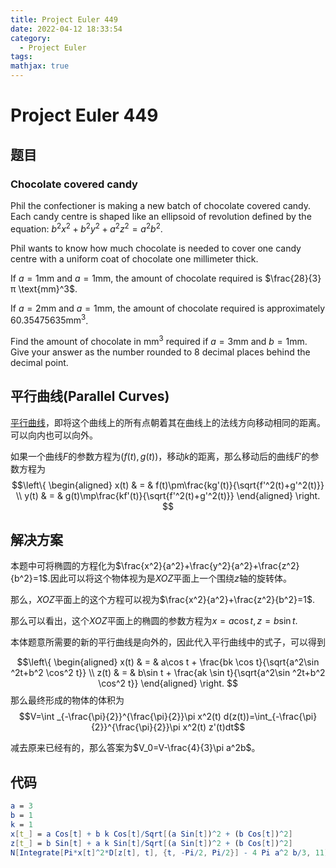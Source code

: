 ```yaml
---
title: Project Euler 449
date: 2022-04-12 18:33:54
category:
  - Project Euler
tags:
mathjax: true
---
```

<escape><!-- more --></escape>

# Project Euler 449

## 题目

### Chocolate covered candy

Phil the confectioner is making a new batch of chocolate covered candy. Each candy centre is shaped like an ellipsoid of revolution defined by the equation: $b^2x^2 + b^2y^2 + a^2z^2 = a^2b^2$.

Phil wants to know how much chocolate is needed to cover one candy centre with a uniform coat of chocolate one millimeter thick.

If $a=1\text{mm}$  and $a=1\text{mm}$, the amount of chocolate required is $\frac{28}{3}π \text{mm}^3$.

If $a=2\text{mm}$  and $a=1\text{mm}$, the amount of chocolate required is approximately $60.35475635 \text{mm}^3$.

Find the amount of chocolate in $\text{mm}^3$ required if $a=3 \text{mm}$ and $b=1 \text{mm}$. Give your answer as the number rounded to $8$ decimal places behind the decimal point.

## 平行曲线(Parallel Curves)

[平行曲线](https://mathworld.wolfram.com/ParallelCurves.html)，即将这个曲线上的所有点朝着其在曲线上的法线方向移动相同的距离。可以向内也可以向外。

如果一个曲线$F$的参数方程为$(f(t),g(t))$，移动$k$的距离，那么移动后的曲线$F'$的参数方程为
$$\left\{
\begin{aligned}
x(t) & = & f(t)\pm\frac{kg'(t)}{\sqrt{f'^2(t)+g'^2(t)}} \\
y(t) & = & g(t)\mp\frac{kf'(t)}{\sqrt{f'^2(t)+g'^2(t)}}
\end{aligned}
\right.
$$

## 解决方案

本题中可将椭圆的方程化为$\frac{x^2}{a^2}+\frac{y^2}{a^2}+\frac{z^2}{b^2}=1$.因此可以将这个物体视为是$XOZ$平面上一个围绕$z$轴的旋转体。

那么，$XOZ$平面上的这个方程可以视为$\frac{x^2}{a^2}+\frac{z^2}{b^2}=1$.

那么可以看出，这个$XOZ$平面上的椭圆的参数方程为$x=a\cos t,z=b\sin t$.

本体题意所需要的新的平行曲线是向外的，因此代入平行曲线中的式子，可以得到

$$\left\{
\begin{aligned}
x(t) & = & a\cos t + \frac{bk \cos t}{\sqrt{a^2\sin ^2t+b^2 \cos^2 t}} \\
z(t) & = & b\sin t + \frac{ak \sin t}{\sqrt{a^2\sin ^2t+b^2 \cos^2 t}}
\end{aligned}
\right.
$$
那么最终形成的物体的体积为
$$V=\int _{-\frac{\pi}{2}}^{\frac{\pi}{2}}\pi x^2(t) d(z(t))=\int_{-\frac{\pi}{2}}^{\frac{\pi}{2}}\pi x^2(t) z'(t)dt$$

减去原来已经有的，那么答案为$V_0=V-\frac{4}{3}\pi a^2b$。

## 代码

```Mathematica
a = 3
b = 1
k = 1
x[t_] = a Cos[t] + b k Cos[t]/Sqrt[(a Sin[t])^2 + (b Cos[t])^2]
z[t_] = b Sin[t] + a k Sin[t]/Sqrt[(a Sin[t])^2 + (b Cos[t])^2]
N[Integrate[Pi*x[t]^2*D[z[t], t], {t, -Pi/2, Pi/2}] - 4 Pi a^2 b/3, 11]
```
